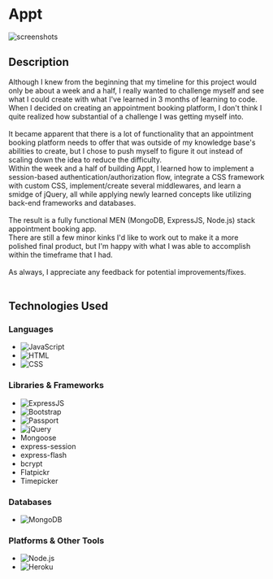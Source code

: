 # Appt
![screenshots](https://user-images.githubusercontent.com/102695350/187797933-ea9a9820-6de2-457c-8e82-454d9e3c5578.png)

## Description
Although I knew from the beginning that my timeline for this project would only be about a week and a half, I really wanted to challenge myself and see what I could create with what I've learned in 3 months of learning to code.<br>When I decided on creating an appointment booking platform, I don't think I quite realized how substantial of a challenge I was getting myself into.
<br><br>
It became apparent that there is a lot of functionality that an appointment booking platform needs to offer that was outside of my knowledge base's abilities to create, but I chose to push myself to figure it out instead of scaling down the idea to reduce the difficulty.<br>Within the week and a half of building Appt, I learned how to implement a session-based authentication/authorization flow, integrate a CSS framework with custom CSS, implement/create several middlewares, and learn a smidge of jQuery, all while applying newly learned concepts like utilizing back-end frameworks and databases.
<br><br>
The result is a fully functional MEN (MongoDB, ExpressJS, Node.js) stack appointment booking app.<br>
There are still a few minor kinks I'd like to work out to make it a more polished final product, but I'm happy with what I was able to accomplish within the timeframe that I had.
<br><br>
As always, I appreciate any feedback for potential improvements/fixes.
<br><br>

## Technologies Used

### Languages
- ![JavaScript](<https://img.shields.io/badge/-JavaScript-000?style=flat&logo=JavaScript>)
- ![HTML](<https://img.shields.io/badge/-HTML (EJS)-000?style=flat&logo=HTML5>)
- ![CSS](<https://img.shields.io/badge/-CSS-000?style=flat&logo=CSS3>)

### Libraries & Frameworks
- ![ExpressJS](<https://img.shields.io/badge/-ExpressJS-000?style=flat&logo=Express>)
- ![Bootstrap](<https://img.shields.io/badge/-Bootstrap-000?style=flat&logo=Bootstrap>)
- ![Passport](<https://img.shields.io/badge/-Passport-000?style=flat&logo=Passport>)
- ![jQuery](<https://img.shields.io/badge/-jQuery-000?style=flat&logo=jQuery>)
- Mongoose
- express-session
- express-flash
- bcrypt
- Flatpickr
- Timepicker

### Databases
- ![MongoDB](<https://img.shields.io/badge/-MongoDB-000?style=flat&logo=MongoDB>)

### Platforms & Other Tools
- ![Node.js](<https://img.shields.io/badge/-Node.js-000?style=flat&logo=Node.js>)
- ![Heroku](<https://img.shields.io/badge/-Heroku-000?style=flat&logo=Heroku>)
